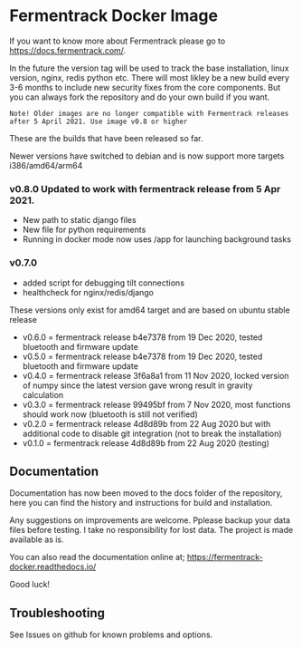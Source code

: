 # Fermentrack Docker Image

If you want to know more about Fermentrack please go to https://docs.fermentrack.com/.

In the future the version tag will be used to track the base installation, linux version, nginx, redis python etc. There will most likley be a new build every 3-6 months to include new security fixes from the core components. But you can always fork the repository and do your own build if you want. 

```
Note! Older images are no longer compatible with Fermentrack releases after 5 April 2021. Use image v0.8 or higher
```

These are the builds that have been released so far.

Newer versions have switched to debian and is now support more targets i386/amd64/arm64

### v0.8.0 Updated to work with fermentrack release from 5 Apr 2021. 
- New path to static django files
- New file for python requirements
- Running in docker mode now uses /app for launching background tasks

### v0.7.0
- added script for debugging tilt connections 
- healthcheck for nginx/redis/django

These versions only exist for amd64 target and are based on ubuntu stable release

- v0.6.0 = fermentrack release b4e7378 from 19 Dec 2020, tested bluetooth and firmware update
- v0.5.0 = fermentrack release b4e7378 from 19 Dec 2020, tested bluetooth and firmware update
- v0.4.0 = fermentrack release 3f6a8a1 from 11 Nov 2020, locked version of numpy since the latest version gave wrong result in gravity calculation
- v0.3.0 = fermentrack release 99495bf from 7 Nov 2020, most functions should work now (bluetooth is still not verified)
- v0.2.0 = fermentrack release 4d8d89b from 22 Aug 2020 but with additional code to disable git integration (not to break the installation)
- v0.1.0 = fermentrack release 4d8d89b from 22 Aug 2020 (testing)

## Documentation

Documentation has now been moved to the docs folder of the repository, here you can find the history and instructions for build and installation.

Any suggestions on improvements are welcome. Pplease backup your data files before testing. I take no responsibility for lost data. The project is made available as is. 

You can also read the documentation online at; https://fermentrack-docker.readthedocs.io/

Good luck!

## Troubleshooting

See Issues on github for known problems and options.
